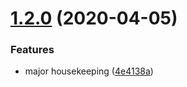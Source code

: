 <a name="1.2.0"></a>
# [1.2.0](https://github.com/vinayakkulkarni/vue-identify-network/compare/1.1.2...1.2.0) (2020-04-05)


### Features

* major housekeeping ([4e4138a](https://github.com/vinayakkulkarni/vue-identify-network/commit/4e4138a))



